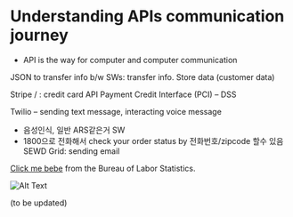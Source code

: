 # Understanding APIs communication journey
+ API is the way for computer and computer communication

JSON to transfer info b/w SWs: transfer info. Store data (customer data)

Stripe / : credit card API
Payment Credit Interface (PCI) – DSS

Twilio – sending text message, interacting voice message
-	음성인식, 일반 ARS같은거 SW
-	1800으로 전화해서 check your order status by 전화번호/zipcode 할수 있음
SEWD Grid: sending email


[Click me bebe](http://www.bls.gov/ooh/computer-and-information-technology/software-developers.htm) from the Bureau of Labor Statistics.

![Alt Text](http://media.mediatemple.netdna-cdn.com/wp-content/uploads/2012/05/mobile-first.jpg)


(to be updated)
